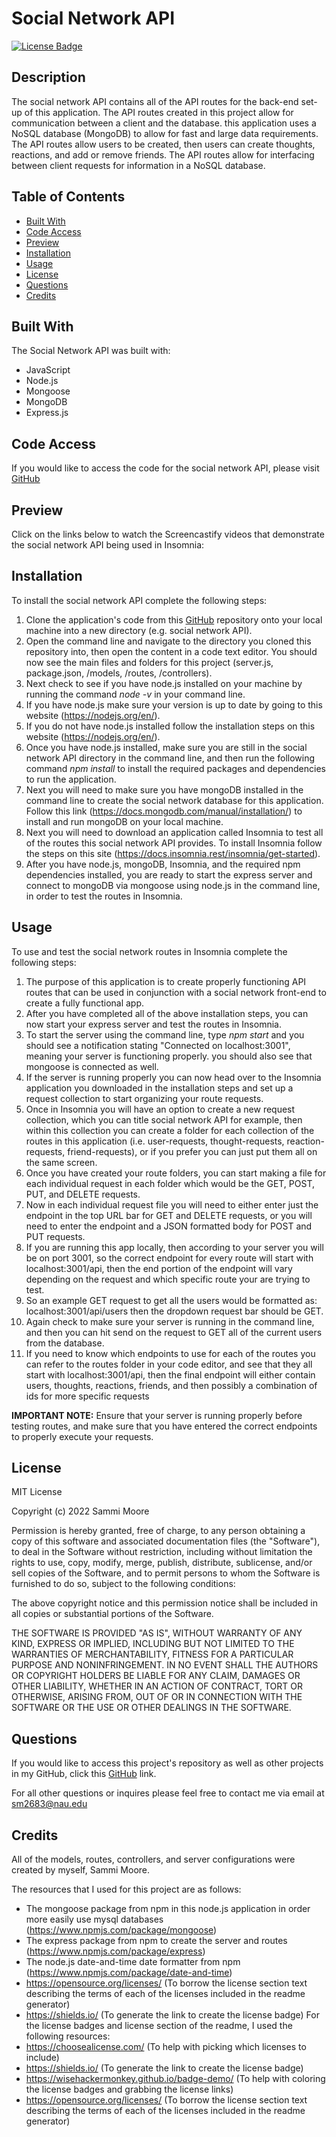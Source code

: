 # Social Network API

[![License Badge](https://img.shields.io/badge/license-MIT-green)](https://opensource.org/licenses/MIT)

## Description

The social network API contains all of the API routes for the back-end set-up of this application. The API routes created in this project allow for communication between a client and the database. this application uses a NoSQL database (MongoDB) to allow for fast and large data requirements. The API routes allow users to be created, then users can create thoughts, reactions, and add or remove friends. The API routes allow for interfacing between client requests for information in a NoSQL database. 

## Table of Contents
  * [Built With](#built-with)
  * [Code Access](#code-access)
  * [Preview](#preview)
  * [Installation](#installation)
  * [Usage](#usage)
  * [License](#license)
  * [Questions](#questions)
  * [Credits](#credits)

## Built With

The Social Network API was built with:
- JavaScript
- Node.js
- Mongoose
- MongoDB
- Express.js

## Code Access

If you would like to access the code for the social network API, please visit [GitHub](https://github.com/sm3131/social-network-api)

## Preview

Click on the links below to watch the Screencastify videos that demonstrate the social network API being used in Insomnia:


## Installation
To install the social network API complete the following steps:
1. Clone the application's code from this [GitHub](https://github.com/sm3131/social-network-api) repository onto your local machine into a new directory (e.g. social network API).
2. Open the command line and navigate to the directory you cloned this repository into, then open the content in a code text editor. You should now see the main files and folders for this project (server.js, package.json, /models, /routes, /controllers).
3. Next check to see if you have node.js installed on your machine by running the command *node -v* in your command line.
4. If you have node.js make sure your version is up to date by going to this website (https://nodejs.org/en/).
5. If you do not have node.js installed follow the installation steps on this website (https://nodejs.org/en/).
6. Once you have node.js installed, make sure you are still in the social network API directory in the command line, and then run the following command *npm install* to install the required packages and dependencies to run the application.
7. Next you will need to make sure you have mongoDB installed in the command line to create the social network database for this application. Follow this link (https://docs.mongodb.com/manual/installation/) to install and run mongoDB on your local machine. 
8. Next you will need to download an application called Insomnia to test all of the routes this social network API provides. To install Insomnia follow the steps on this site (https://docs.insomnia.rest/insomnia/get-started).
9. After you have node.js, mongoDB, Insomnia, and the required npm dependencies installed, you are ready to start the express server and connect to mongoDB via mongoose using node.js in the command line, in order to test the routes in Insomnia.

## Usage
To use and test the social network routes in Insomnia complete the following steps:
1. The purpose of this application is to create properly functioning API routes that can be used in conjunction with a social network front-end to create a fully functional app. 
2. After you have completed all of the above installation steps, you can now start your express server and test the routes in Insomnia.
3. To start the server using the command line, type *npm start* and you should see a notification stating "Connected on localhost:3001", meaning your server is functioning properly. you should also see that mongoose is connected as well.
4. If the server is running properly you can now head over to the Insomnia application you downloaded in the installation steps and set up a request collection to start organizing your route requests.
5. Once in Insomnia you will have an option to create a new request collection, which you can title social network API for example, then within this collection you can create a folder for each collection of the routes in this application (i.e. user-requests, thought-requests, reaction-requests, friend-requests), or if you prefer you can just put them all on the same screen.
6. Once you have created your route folders, you can start making a file for each individual request in each folder which would be the GET, POST, PUT, and DELETE requests.
7. Now in each individual request file you will need to either enter just the endpoint in the top URL bar for GET and DELETE requests, or you will need to enter the endpoint and a JSON formatted body for POST and PUT requests.
8. If you are running this app locally, then according to your server you will be on port 3001, so the correct endpoint for every route will start with localhost:3001/api, then the end portion of the endpoint will vary depending on the request and which specific route your are trying to test.
9. So an example GET request to get all the users would be formatted as: localhost:3001/api/users then the dropdown request bar should be GET.
10. Again check to make sure your server is running in the command line, and then you can hit send on the request to GET all of the current users from the database. 
11. If you need to know which endpoints to use for each of the routes you can refer to the routes folder in your code editor, and see that they all start with localhost:3001/api, then the final endpoint will either contain users, thoughts, reactions, friends, and then possibly a combination of ids for more specific requests

**IMPORTANT NOTE:** Ensure that your server is running properly before testing routes, and make sure that you have entered the correct endpoints to properly execute your requests. 

## License

MIT License

Copyright (c) 2022 Sammi Moore

Permission is hereby granted, free of charge, to any person obtaining a copy
of this software and associated documentation files (the "Software"), to deal
in the Software without restriction, including without limitation the rights
to use, copy, modify, merge, publish, distribute, sublicense, and/or sell
copies of the Software, and to permit persons to whom the Software is
furnished to do so, subject to the following conditions:

The above copyright notice and this permission notice shall be included in all
copies or substantial portions of the Software.

THE SOFTWARE IS PROVIDED "AS IS", WITHOUT WARRANTY OF ANY KIND, EXPRESS OR
IMPLIED, INCLUDING BUT NOT LIMITED TO THE WARRANTIES OF MERCHANTABILITY,
FITNESS FOR A PARTICULAR PURPOSE AND NONINFRINGEMENT. IN NO EVENT SHALL THE
AUTHORS OR COPYRIGHT HOLDERS BE LIABLE FOR ANY CLAIM, DAMAGES OR OTHER
LIABILITY, WHETHER IN AN ACTION OF CONTRACT, TORT OR OTHERWISE, ARISING FROM,
OUT OF OR IN CONNECTION WITH THE SOFTWARE OR THE USE OR OTHER DEALINGS IN THE
SOFTWARE.

## Questions

If you would like to access this project's repository as well as other projects in my GitHub, click this [GitHub](https://github.com/sm3131) link. 

For all other questions or inquires please feel free to contact me via email at [sm2683@nau.edu](mailto:sm2683@nau.edu)

## Credits

All of the models, routes, controllers, and server configurations were created by myself, Sammi Moore.

The resources that I used for this project are as follows:
- The mongoose package from npm in this node.js application in order more easily use mysql databases (https://www.npmjs.com/package/mongoose)
- The express package from npm to create the server and routes (https://www.npmjs.com/package/express)
- The node.js date-and-time date formatter from npm (https://www.npmjs.com/package/date-and-time)
- https://opensource.org/licenses/ (To borrow the license section text describing the terms of each of the licenses included in the readme generator)
- https://shields.io/ (To generate the link to create the license badge)
For the license badges and license section of the readme, I used the following resources:
- https://choosealicense.com/ (To help with picking which licenses to include)
- https://shields.io/ (To generate the link to create the license badge)
- https://wisehackermonkey.github.io/badge-demo/ (To help with coloring the license badges and grabbing the license links)
- https://opensource.org/licenses/ (To borrow the license section text describing the terms of each of the licenses included in the readme generator)